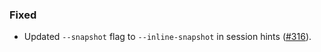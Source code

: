 <!--
A new scriv changelog fragment.

Uncomment the section that is right (remove the HTML comment wrapper).
For top level release notes, leave all the headers commented out.
-->

<!--
### Removed

- A bullet item for the Removed category.

-->
<!--
### Added

- A bullet item for the Added category.

-->
<!--
### Changed

- A bullet item for the Changed category.

-->
<!--
### Deprecated

- A bullet item for the Deprecated category.

-->
### Fixed

- Updated `--snapshot` flag to `--inline-snapshot` in session hints ([#316](https://github.com/15r10nk/inline-snapshot/issues/316)).

<!--
### Security

- A bullet item for the Security category.

-->
